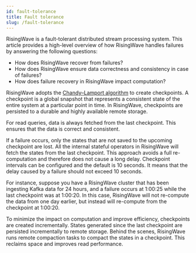 ```yaml
---
id: fault-tolerance
title: Fault tolerance
slug: /fault-tolerance
---
```

<head>
  <link rel="canonical" href="https://docs.risingwave.com/docs/current/fault-tolerance/" />
</head>

RisingWave is a fault-tolerant distributed stream processing system. This article provides a high-level overview of how RisingWave handles failures by answering the following questions:

- How does RisingWave recover from failures?
- How does RisingWave ensure data correctness and consistency in case of failures?
- How does failure recovery in RisingWave impact computation?

RisingWave adopts the [Chandy–Lamport algorithm](https://en.wikipedia.org/wiki/Chandy%E2%80%93Lamport_algorithm) to create checkpoints. A checkpoint is a global snapshot that represents a consistent state of the entire system at a particular point in time. In RisingWave, checkpoints are persisted to a durable and highly available remote storage.

For read queries, data is always fetched from the last checkpoint. This ensures that the data is correct and consistent.

If a failure occurs, only the states that are not saved to the upcoming checkpoint are lost. All the internal stateful operators in RisingWave will fetch the states from the last checkpoint. This approach avoids a full re-computation and therefore does not cause a long delay. Checkpoint intervals can be configured and the default is 10 seconds. It means that the delay caused by a failure should not exceed 10 seconds.

For instance, suppose you have a RisingWave cluster that has been ingesting Kafka data for 24 hours, and a failure occurs at 1:00:25 while the last checkpoint was at 1:00:20. In this case, RisingWave will not re-compute the data from one day earlier, but instead will re-compute from the checkpoint at 1:00:20.

To minimize the impact on computation and improve efficiency, checkpoints are created incrementally. States generated since the last checkpoint are persisted incrementally to remote storage. Behind the scenes, RisingWave runs remote compaction tasks to compact the states in a checkpoint. This reclaims space and improves read performance.
